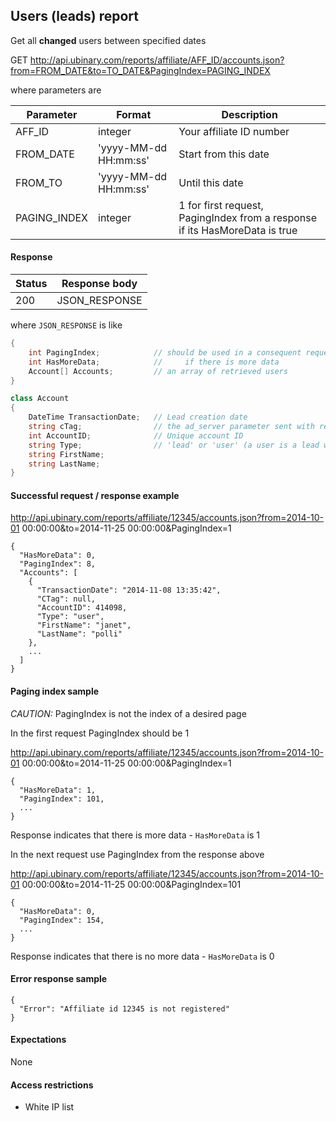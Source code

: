﻿## Users (leads) report

Get all **changed** users between specified dates

GET http://api.ubinary.com/reports/affiliate/AFF_ID/accounts.json?from=FROM_DATE&to=TO_DATE&PagingIndex=PAGING_INDEX

where parameters are

Parameter       | Format                  | Description
----------------|-------------------------|-------------
AFF_ID          | integer                 | Your affiliate ID number
FROM_DATE       | 'yyyy-MM-dd HH:mm:ss'   | Start from this date
FROM_TO         | 'yyyy-MM-dd HH:mm:ss'   | Until this date
PAGING_INDEX    | integer                 | 1 for first request, PagingIndex from a response if its HasMoreData is true


#### Response

Status | Response body
-------|--------------
200    | JSON_RESPONSE

where `JSON_RESPONSE` is like

```C#
{
    int PagingIndex;            // should be used in a consequent request
    int HasMoreData;            //     if there is more data
    Account[] Accounts;         // an array of retrieved users
}

class Account
{
    DateTime TransactionDate;   // Lead creation date
    string cTag;                // the ad_server parameter sent with registration API
    int AccountID;              // Unique account ID
    string Type;                // 'lead' or 'user' (a user is a lead with one successful login)
    string FirstName;
    string LastName;
}
```

#### Successful request / response example

http://api.ubinary.com/reports/affiliate/12345/accounts.json?from=2014-10-01 00:00:00&to=2014-11-25 00:00:00&PagingIndex=1

```
{
  "HasMoreData": 0,
  "PagingIndex": 8,
  "Accounts": [
    {
      "TransactionDate": "2014-11-08 13:35:42",
      "CTag": null,
      "AccountID": 414098,
      "Type": "user",
      "FirstName": "janet",
      "LastName": "polli"
    },
    ...
  ]
}
```

#### Paging index sample

*CAUTION:* PagingIndex is not the index of a desired page

In the first request PagingIndex should be 1

http://api.ubinary.com/reports/affiliate/12345/accounts.json?from=2014-10-01 00:00:00&to=2014-11-25 00:00:00&PagingIndex=1

```
{
  "HasMoreData": 1,
  "PagingIndex": 101,
  ...
}
```

Response indicates that there is more data - `HasMoreData` is 1

In the next request use PagingIndex from the response above

http://api.ubinary.com/reports/affiliate/12345/accounts.json?from=2014-10-01 00:00:00&to=2014-11-25 00:00:00&PagingIndex=101

```
{
  "HasMoreData": 0,
  "PagingIndex": 154,
  ...
}
```

Response indicates that there is no more data - `HasMoreData` is 0

#### Error response sample

```
{
  "Error": "Affiliate id 12345 is not registered"
}
```

#### Expectations
None

#### Access restrictions
- White IP list
